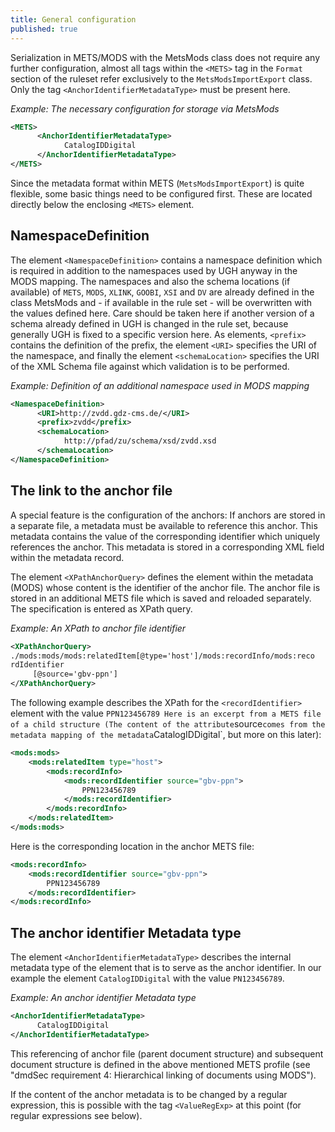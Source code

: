```yaml
---
title: General configuration
published: true
---
```


Serialization in METS/MODS with the MetsMods class does not require any further configuration, almost all tags within the `<METS>` tag in the `Format` section of the ruleset refer exclusively to the `MetsModsImportExport` class. Only the tag `<AnchorIdentifierMetadataType>` must be present here.

_Example: The necessary configuration for storage via MetsMods_

```xml
<METS>
      <AnchorIdentifierMetadataType>
            CatalogIDDigital
      </AnchorIdentifierMetadataType>
</METS>
```

Since the metadata format within METS (`MetsModsImportExport`) is quite flexible, some basic things need to be configured first. These are located directly below the enclosing `<METS>` element.

## NamespaceDefinition

The element `<NamespaceDefinition>` contains a namespace definition which is required in addition to the namespaces used by UGH anyway in the MODS mapping. The namespaces and also the schema locations (if available) of `METS`, `MODS`, `XLINK`, `GOOBI`, `XSI` and `DV` are already defined in the class MetsMods and - if available in the rule set - will be overwritten with the values defined here. Care should be taken here if another version of a schema already defined in UGH is changed in the rule set, because generally UGH is fixed to a specific version here. As elements, `<prefix>` contains the definition of the prefix, the element `<URI>` specifies the URI of the namespace, and finally the element `<schemaLocation>` specifies the URI of the XML Schema file against which validation is to be performed.

_Example: Definition of an additional namespace used in MODS mapping_

```xml
<NamespaceDefinition>
      <URI>http://zvdd.gdz-cms.de/</URI>
      <prefix>zvdd</prefix>
      <schemaLocation>
            http://pfad/zu/schema/xsd/zvdd.xsd
      </schemaLocation>
</NamespaceDefinition>
```

## The link to the anchor file

A special feature is the configuration of the anchors: If anchors are stored in a separate file, a metadata must be available to reference this anchor. This metadata contains the value of the corresponding identifier which uniquely references the anchor. This metadata is stored in a corresponding XML field within the metadata record.

The element `<XPathAnchorQuery>` defines the element within the metadata (MODS) whose content is the identifier of the anchor file. The anchor file is stored in an additional METS file which is saved and reloaded separately. The specification is entered as XPath query.

_Example: An XPath to anchor file identifier_

```xml
<XPathAnchorQuery> 
./mods:mods/mods:relatedItem[@type='host']/mods:recordInfo/mods:reco
rdIdentifier
     [@source='gbv-ppn']
</XPathAnchorQuery>
```

The following example describes the XPath for the `<recordIdentifier>` element with the value `PPN123456789 Here is an excerpt from a METS file of a child structure (The content of the attribute`source`comes from the metadata mapping of the metadata`CatalogIDDigital\`, but more on this later):

```xml
<mods:mods>
    <mods:relatedItem type="host">
        <mods:recordInfo>
            <mods:recordIdentifier source="gbv-ppn">
                PPN123456789
            </mods:recordIdentifier>
        </mods:recordInfo>
    </mods:relatedItem>
</mods:mods>
```

Here is the corresponding location in the anchor METS file:

```xml
<mods:recordInfo>
    <mods:recordIdentifier source="gbv-ppn">
        PPN123456789
    </mods:recordIdentifier>
</mods:recordInfo>
```

## The anchor identifier Metadata type

The element `<AnchorIdentifierMetadataType>` describes the internal metadata type of the element that is to serve as the anchor identifier. In our example the element `CatalogIDDigital` with the value `PN123456789`.

_Example: An anchor identifier Metadata type_

```xml
<AnchorIdentifierMetadataType>
      CatalogIDDigital
</AnchorIdentifierMetadataType>
```

This referencing of anchor file (parent document structure) and subsequent document structure is defined in the above mentioned METS profile (see "dmdSec requirement 4: Hierarchical linking of documents using MODS").

If the content of the anchor metadata is to be changed by a regular expression, this is possible with the tag `<ValueRegExp>` at this point (for regular expressions see below).

